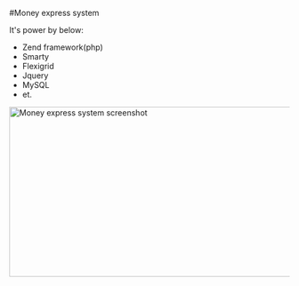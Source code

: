 #Money express system
<p>It's power by below:</p>

<ul>
	<li>Zend framework(php)</li>
	<li>Smarty</li>
	<li>Flexigrid</li>
	<li>Jquery</li>
	<li>MySQL</li>
	<li>et.</li>
</ul>

<img src="https://github.com/jesonyang001/moneyexpress/blob/master/images/money_exchange_system.jpg" alt="Money express system screenshot" style="width:640px;height:306px">
